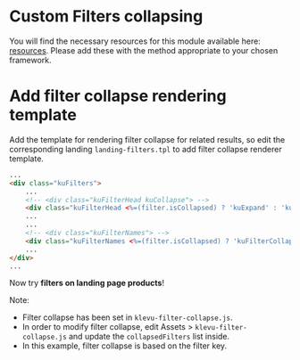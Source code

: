 # Custom Filters collapsing

You will find the necessary resources for this module available here:
[resources](/modules/filter-collapse/resources). Please add these with the
method appropriate to your chosen framework.

# Add filter collapse rendering template

Add the template for rendering filter collapse for related results,
so edit the corresponding landing `landing-filters.tpl` to add filter collapse renderer template.

```html
...
<div class="kuFilters">
    ...
    <!-- <div class="kuFilterHead kuCollapse"> -->
    <div class="kuFilterHead <%=(filter.isCollapsed) ? 'kuExpand' : 'kuCollapse'%>">    
    ...
    ...
    <!-- <div class="kuFilterNames"> -->
    <div class="kuFilterNames <%=(filter.isCollapsed) ? 'kuFilterCollapse' : ''%>">
    ...
</div>
...
```

Now try **filters on landing page products**!

Note:
- Filter collapse has been set in `klevu-filter-collapse.js`.
- In order to modify filter collapse, edit Assets > `klevu-filter-collapse.js` and update the `collapsedFilters` list inside.
- In this example, filter collapse is based on the filter key.